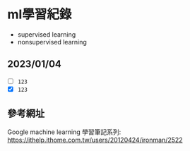 # ml學習紀錄
* supervised learning
* nonsupervised learning
## 2023/01/04
- [ ] `123`
- [x] `123`

## 參考網址
Google machine learning 學習筆記系列: https://ithelp.ithome.com.tw/users/20120424/ironman/2522

